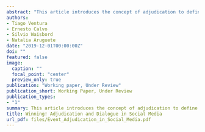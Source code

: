 ```yaml
---
abstract: "This article introduces the concept of adjudication to define the act of granting or denying ownership of an outcome to individuals or groups in social media. We extend existing models of political dialogue to explain differences between winners and losers when elections are adjudicated. We use Twitter data on three elections in Argentina, Brazil, and the United States. We show an increase in event salience upon adjudication, followed by more extensive dialogue among winners and disengagement among losers. Further, we show differences in the network structure of dialogue, with dialogue in winning communities being less hierarchical and dialogue in losing communities being more hierarchical. Our model provides information about the quality of the adjudicator, information drift prior to adjudication, and the level of user engagement. Finally, we describe further extensions to areas of toxic speech and sports. We identify the causal effects of adjudication using a regression discontinuity design"
authors:
- Tiago Ventura
- Ernesto Calvo
- Silvio Waisbord
- Natalia Aruguete
date: "2019-12-01T00:00:00Z"
doi: ""
featured: false
image:
  caption: ""
  focal_point: "center"
  preview_only: true
publication: "Working paper, Under Review"
publication_short: Working Paper, Under Review
publication_types:
- "1"
summary: This article introduces the concept of adjudication to define the act of granting or denying ownership of an outcome to individuals or groups in social media. We extend existing models of political dialogue to explain differences between winners and losers when elections are adjudicated.
title: Winning! Adjudication and Dialogue in Social Media
url_pdf: files/Event_Adjudication_in_Social_Media.pdf
---
```


